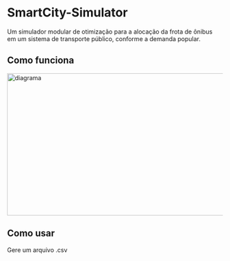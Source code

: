 # SmartCity-Simulator

Um simulador modular de otimização para a alocação da frota de ônibus em um sistema de transporte público, conforme a demanda popular.

## Como funciona

<img width="572" height="332" alt="diagrama" src="https://github.com/user-attachments/assets/b8e2b82a-6c34-4876-842b-3d341d66719f"/>

## Como usar

Gere um arquivo .csv
